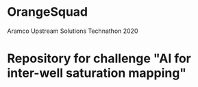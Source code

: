 # OrangeSquad
Aramco Upstream Solutions Technathon 2020
# Repository for challenge "AI for inter-well saturation mapping"

